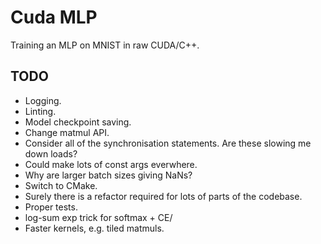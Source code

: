 # Cuda MLP
Training an MLP on MNIST in raw CUDA/C++.

## TODO

* Logging.
* Linting.
* Model checkpoint saving.
* Change matmul API.
* Consider all of the synchronisation statements. Are these slowing me down loads?
* Could make lots of const args everwhere.
* Why are larger batch sizes giving NaNs?
* Switch to CMake.
* Surely there is a refactor required for lots of parts of the codebase.
* Proper tests.
* log-sum exp trick for softmax + CE/
* Faster kernels, e.g. tiled matmuls.
